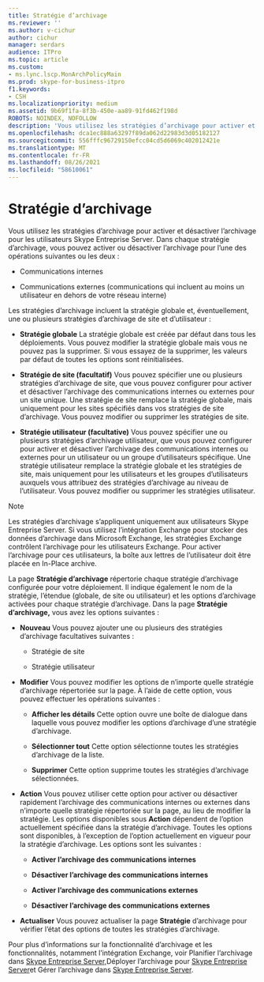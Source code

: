 ```yaml
---
title: Stratégie d’archivage
ms.reviewer: ''
ms.author: v-cichur
author: cichur
manager: serdars
audience: ITPro
ms.topic: article
ms.custom:
- ms.lync.lscp.MonArchPolicyMain
ms.prod: skype-for-business-itpro
f1.keywords:
- CSH
ms.localizationpriority: medium
ms.assetid: 9b69f1fa-8f3b-450e-aa89-91fd462f198d
ROBOTS: NOINDEX, NOFOLLOW
description: 'Vous utilisez les stratégies d’archivage pour activer et désactiver l’archivage pour les utilisateurs Skype Entreprise Server. Dans chaque stratégie d’archivage, vous pouvez activer ou désactiver l’archivage pour l’une des opérations suivantes ou les deux :'
ms.openlocfilehash: dca1ec888a63297f89da062d22983d3d05182127
ms.sourcegitcommit: 556fffc96729150efcc04cd5d6069c402012421e
ms.translationtype: MT
ms.contentlocale: fr-FR
ms.lasthandoff: 08/26/2021
ms.locfileid: "58610061"
---
```

# <a name="archiving-policy"></a>Stratégie d’archivage
 
Vous utilisez les stratégies d’archivage pour activer et désactiver l’archivage pour les utilisateurs Skype Entreprise Server. Dans chaque stratégie d’archivage, vous pouvez activer ou désactiver l’archivage pour l’une des opérations suivantes ou les deux :
  
- Communications internes
    
- Communications externes (communications qui incluent au moins un utilisateur en dehors de votre réseau interne)
    
Les stratégies d’archivage incluent la stratégie globale et, éventuellement, une ou plusieurs stratégies d’archivage de site et d’utilisateur :
  
- **Stratégie globale** La stratégie globale est créée par défaut dans tous les déploiements. Vous pouvez modifier la stratégie globale mais vous ne pouvez pas la supprimer. Si vous essayez de la supprimer, les valeurs par défaut de toutes les options sont réinitialisées.
    
- **Stratégie de site (facultatif)** Vous pouvez spécifier une ou plusieurs stratégies d’archivage de site, que vous pouvez configurer pour activer et désactiver l’archivage des communications internes ou externes pour un site unique. Une stratégie de site remplace la stratégie globale, mais uniquement pour les sites spécifiés dans vos stratégies de site d’archivage. Vous pouvez modifier ou supprimer les stratégies de site.
    
- **Stratégie utilisateur (facultative)** Vous pouvez spécifier une ou plusieurs stratégies d’archivage utilisateur, que vous pouvez configurer pour activer et désactiver l’archivage des communications internes ou externes pour un utilisateur ou un groupe d’utilisateurs spécifique. Une stratégie utilisateur remplace la stratégie globale et les stratégies de site, mais uniquement pour les utilisateurs et les groupes d’utilisateurs auxquels vous attribuez des stratégies d’archivage au niveau de l’utilisateur. Vous pouvez modifier ou supprimer les stratégies utilisateur.
    
> [!NOTE]
> Les stratégies d’archivage s’appliquent uniquement aux utilisateurs Skype Entreprise Server. Si vous utilisez l’intégration Exchange pour stocker des données d’archivage dans Microsoft Exchange, les stratégies Exchange contrôlent l’archivage pour les utilisateurs Exchange. Pour activer l’archivage pour ces utilisateurs, la boîte aux lettres de l’utilisateur doit être placée en In-Place archive. 
  
La page **Stratégie d’archivage** répertorie chaque stratégie d’archivage configurée pour votre déploiement. Il indique également le nom de la stratégie, l’étendue (globale, de site ou utilisateur) et les options d’archivage activées pour chaque stratégie d’archivage. Dans la page **Stratégie d’archivage,** vous avez les options suivantes :
- **Nouveau** Vous pouvez ajouter une ou plusieurs des stratégies d’archivage facultatives suivantes :
    
  - Stratégie de site
    
  - Stratégie utilisateur
    
- **Modifier** Vous pouvez modifier les options de n’importe quelle stratégie d’archivage répertoriée sur la page. À l’aide de cette option, vous pouvez effectuer les opérations suivantes :
    
  - **Afficher les détails** Cette option ouvre une boîte de dialogue dans laquelle vous pouvez modifier les options d’archivage d’une stratégie d’archivage.
    
  - **Sélectionner tout** Cette option sélectionne toutes les stratégies d’archivage de la liste.
    
  - **Supprimer** Cette option supprime toutes les stratégies d’archivage sélectionnées.
    
- **Action** Vous pouvez utiliser cette option pour activer ou désactiver rapidement l’archivage des communications internes ou externes dans n’importe quelle stratégie répertoriée sur la page, au lieu de modifier la stratégie. Les options disponibles sous **Action** dépendent de l’option actuellement spécifiée dans la stratégie d’archivage. Toutes les options sont disponibles, à l’exception de l’option actuellement en vigueur pour la stratégie d’archivage. Les options sont les suivantes :
    
  - **Activer l’archivage des communications internes**
    
  - **Désactiver l’archivage des communications internes**
    
  - **Activer l’archivage des communications externes**
    
  - **Désactiver l’archivage des communications externes**
    
- **Actualiser** Vous pouvez actualiser la page **Stratégie** d’archivage pour vérifier l’état des options de toutes les stratégies d’archivage.
    
Pour plus d’informations sur la fonctionnalité d’archivage et les fonctionnalités, notamment l’intégration Exchange, voir Planifier l’archivage dans [Skype Entreprise Server,](../../../plan-your-deployment/archiving/archiving.md)Déployer l’archivage pour [Skype Entreprise Server](../../../deploy/deploy-archiving/deploy-archiving.md)et Gérer l’archivage dans [Skype Entreprise Server](../../../manage/archiving/archiving.md).

